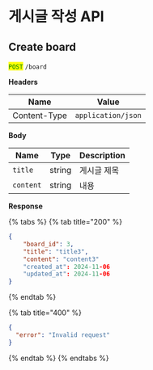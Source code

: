 # 게시글 작성 API

## Create board

<mark style="color:green;">`POST`</mark> `/board`

**Headers**

| Name         | Value              |
| ------------ | ------------------ |
| Content-Type | `application/json` |

**Body**

| Name      | Type   | Description |
| --------- | ------ | ----------- |
| `title`   | string | 게시글 제목      |
| `content` | string | 내용          |

**Response**

{% tabs %}
{% tab title="200" %}
```json
{
    "board_id": 3,
    "title": "title3",
    "content": "content3"
    "created_at": 2024-11-06
    "updated_at": 2024-11-06
}
```
{% endtab %}

{% tab title="400" %}
```json
{
  "error": "Invalid request"
}
```
{% endtab %}
{% endtabs %}

